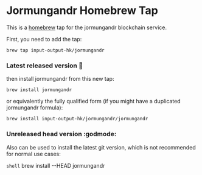 Jormungandr Homebrew Tap
========================

This is a [homebrew](https://brew.sh/) tap for the jormungandr blockchain service.

First, you need to add the tap:

```shell
brew tap input-output-hk/jormungandr
```

### Latest released version :office:

then install jormungandr from this new tap:

```shell
brew install jormungandr
```

or equivalently the fully qualified form (if you might have a duplicated jormungandr formula):

```shell
brew install input-output-hk/jormungandr/jormungandr
```

### Unreleased head version :godmode:

Also can be used to install the latest git version, which is not
recommended for normal use cases:

```shell```
brew install --HEAD jormungandr
```
